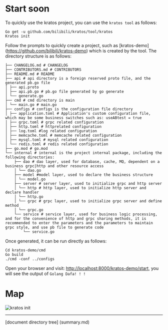 # Start soon

To quickly use the kratos project, you can use the `kratos tool` as follows:

```shell
Go get -u github.com/bilibili/kratos/tool/kratos
Kratos init
```
Follow the prompts to quickly create a project, such as [kratos-demo] (https://github.com/bilibili/kratos-demo) which is created by the tool. The directory structure is as follows:

```
├── CHANGELOG.md # CHANGELOG
├── CONTRIBUTORS.md # CONTRIBUTORS
├── README.md # README
├── api # api directory is a foreign reserved proto file, and the generated pb.go file
│ ├── api.proto
│ ├── api.pb.go # pb.go file generated by go generate
│ └── generate.go
├── cmd # cmd directory is main
│ └── main.go # main.go
├── configs # configs is the configuration file directory
│ ├── application.toml # Application's custom configuration file, which may be some business switches such as: useABtest = true
│ ├── grpc.toml # grpc related configuration
│ ├── http.toml # httprelated configuration
│ ├── log.toml #log related configuration
│ ├── memcache.toml # memcache related configuration
│ ├── mysql.toml # mysql related configuration
│ └── redis.toml # redis related configuration
├── go.mod # go.mod
└── internal # internal is the project internal package, including the following directories:
    ├── dao # dao layer, used for database, cache, MQ, dependent on a business grpc|http and other resource access
    │ └── dao.go
    ├── model #model layer, used to declare the business structure
    │ └── model.go
    ├── server # server layer, used to initialize grpc and http server
    │ └── http # http layer, used to initialize http server and declare handler
    │ └── http.go
    │ └── grpc # grpc layer, used to initialize grpc server and define method
    │ └── grpc.go
    └── service # service layer, used for business logic processing, and for the convenience of http and grpc sharing methods, it is recommended to enter the parameters and the parameters to maintain grpc style, and use pb file to generate code
        └── service.go
```

Once generated, it can be run directly as follows:

```shell
Cd kratos-demo/cmd
Go build
./cmd -conf ../configs
```

Open your browser and visit: [http://localhost:8000/kratos-demo/start](http://localhost:8000/kratos-demo/start), you will see the output of `Golang Dafa! ! ! `

# Map

![kratos init](/doc/img/kratosinit.gif)

-------------

[document directory tree] (summary.md)